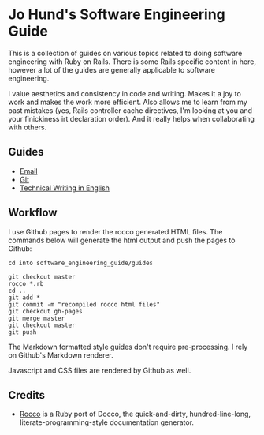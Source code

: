 Jo Hund's Software Engineering Guide
====================================

This is a collection of guides on various topics related to doing software engineering with Ruby
on Rails. There is some Rails specific content in here, however a lot of the guides are generally
applicable to software engineering.

I value aesthetics and consistency in code and writing. Makes it a joy to work and makes the work
more efficient. Also allows me to learn from my past mistakes (yes, Rails controller cache
directives, I'm looking at you and your finickiness irt declaration order). And it really helps
when collaborating with others.


Guides
------

* [Email](guides/email.md)
* [Git](software_engineering_guide/blob/master/guides/git.md)
* [Technical Writing in English](software_engineering_guide/blob/master/guides/technical_writing_english.md)


Workflow
--------

I use Github pages to render the rocco generated HTML files. The commands below will generate the
html output and push the pages to Github:

    cd into software_engineering_guide/guides

    git checkout master
    rocco *.rb
    cd ..
    git add *
    git commit -m "recompiled rocco html files"
    git checkout gh-pages
    git merge master
    git checkout master
    git push

The Markdown formatted style guides don't require pre-processing. I rely on Github's Markdown
renderer.

Javascript and CSS files are rendered by Github as well.

Credits
-------

* [Rocco](http://rtomayko.github.com/rocco/) is a Ruby port of Docco, the quick-and-dirty,
  hundred-line-long, literate-programming-style documentation generator.
